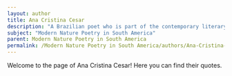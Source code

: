 ```yaml
---
layout: author
title: Ana Cristina Cesar
description: "A Brazilian poet who is part of the contemporary literary scene, Cesar's poetry often focuses on the urban experience while occasionally weaving in elements from nature, reflecting on how personal and external landscapes coexist and influence one another."
subject: "Modern Nature Poetry in South America"
parent: Modern Nature Poetry in South America
permalink: /Modern Nature Poetry in South America/authors/Ana-Cristina-Cesar/
---
```


Welcome to the page of Ana Cristina Cesar! Here you can find their quotes.
